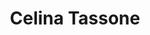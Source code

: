 ---
title: Celina Tassone
headshot: images/uploads/Celina_Tassone.jpg
role: Food
year: Industrial Design
major: Senior
---
